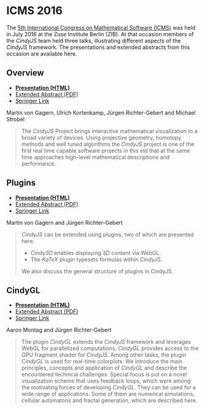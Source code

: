 # ICMS 2016

The [5th International Congress on Mathematical Software (ICMS)][ICMS16]
was held in July 2016 at the Zuse Institute Berlin (ZIB).
At that occasion members of the *CindyJS* team held three talks,
illustrating different aspects of the *CindyJS* framework.
The presentations and extended abstracts from this occasion are available here.

[ICMS16]: http://icms2016.zib.de/

## Overview

<ul class="inlinelist">
<li><a href="overview/"><strong>Presentation (HTML)</strong></a></li>
<li><a href="/extras/2016-icms/ICMS_Extended_Abstract.pdf">Extended Abstract (PDF)</a></li>
<li><a href="http://link.springer.com/chapter/10.1007/978-3-319-42432-3_39">Springer Link</a></li>
</ul>

Martin von Gagern, Ulrich Kortenkamp, Jürgen Richter-Gebert and Michael Strobel

> The *CindyJS* Project brings interactive mathematical visualization
> to a broad variety of devices. Using projective geometry, homotopy
> methods and well tuned algorithms the *CindyJS* project is one of
> the first real time capable software projects in this eld that at
> the same time approaches high-level mathematical descriptions and
> performance.

## Plugins

<ul class="inlinelist">
<li><a href="plugins/"><strong>Presentation (HTML)</strong></a></li>
<li><a href="/extras/2016-icms/ICMS_Plugins_Extended_Abstract.pdf">Extended Abstract (PDF)</a></li>
<li><a href="http://link.springer.com/chapter/10.1007/978-3-319-42432-3_40">Springer Link</a></li>
</ul>


Martin von Gagern and Jürgen Richter-Gebert

> *CindyJS* can be extended using plugins, two of which are presented here.
> 
> * *Cindy3D* enables displaying 3D content via WebGL.
> * The *KaTeX* plugin typesets formulas within *CindyJS*.
> 
> We also discuss the general structure of plugins in CindyJS.

## CindyGL

<ul class="inlinelist">
<li><a href="cindygl/"><strong>Presentation (HTML)</strong></a></li>
<li><a href="/extras/2016-icms/ICMS_CindyGL_Extended_Abstract.pdf">Extended Abstract (PDF)</a></li>
<li><a href="http://link.springer.com/chapter/10.1007/978-3-319-42432-3_44">Springer Link</a></li>
</ul>

Aaron Montag and Jürgen Richter-Gebert

> The plugin *CindyGL* extends the *CindyJS* framework and leverages
> WebGL for parallelized computations.  *CindyGL* provides access to
> the GPU fragment shader for *CindyJS*.  Among other tasks, the
> plugin *CindyGL* is used for real-time colorplots.  We introduce the
> main principles, concepts and application of *CindyGL* and describe
> the encountered technical challenges. Special focus is put on a
> novel visualization scheme that uses feedback loops, which were
> among the motivating forces of developing *CindyGL*. They can be
> used for a wide range of applications. Some of them are numerical
> simulations, cellular automatons and fractal generation, which are
> described here.

